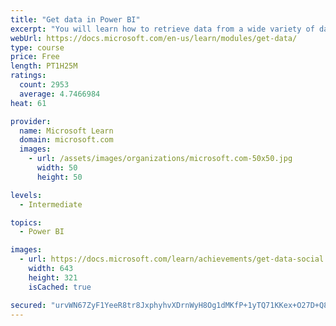 ```yaml
---
title: "Get data in Power BI"
excerpt: "You will learn how to retrieve data from a wide variety of data sources, including Microsoft Excel, relational databases, and NoSQL data stores. You will also learn how to improve performance while retrieving data."
webUrl: https://docs.microsoft.com/en-us/learn/modules/get-data/
type: course
price: Free
length: PT1H25M
ratings:
  count: 2953
  average: 4.7466984
heat: 61

provider:
  name: Microsoft Learn
  domain: microsoft.com
  images:
    - url: /assets/images/organizations/microsoft.com-50x50.jpg
      width: 50
      height: 50

levels:
  - Intermediate

topics:
  - Power BI

images:
  - url: https://docs.microsoft.com/learn/achievements/get-data-social.png
    width: 643
    height: 321
    isCached: true

secured: "urvWN67ZyF1YeeR8tr8JxphyhvXDrnWyH8Og1dMKfP+1yTQ71KKex+O27D+Q8IpUOF8/JH7IGsatNxPIpRk0tG+kpwRP9xkT8+iLE+BJJklbkptXwhxx4PCEJReVyXzQxl05/0SNylNNe4P0vZlxt2esIB2+GeGfB+i1kZeqCp7LwkoojYc6Cpjos9OX9tVf3zhdPfT81yZQ3wSGKh0b0s4nsezcFN/98Ih4fmLeDIn1FVtg32IyAtWUJvZTPJEuNV9TTdgEkzyVqpD03+iy5UPmbmhxDagtXEYkBinfy5N5j44TFuxV+GC3MwkiPLM7KCBtEGxTLVUMl3WAd0acx0zj5AEl9y5pvvpF0YnXNyvkIn1izveqB0rwkTbHRefaBhwnABsWmVlfRDwmvG70bb9mzd+3LgspDPaeRjJHxqo=;zkXj/FOazMDg8dHO+hH1Ow=="
---
```


